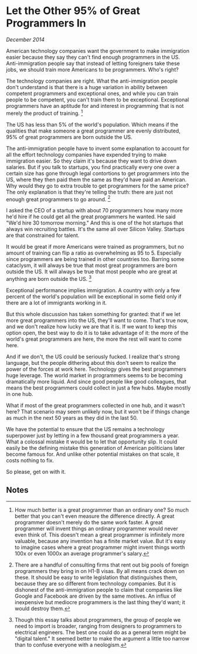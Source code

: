 # Let the Other 95% of Great Programmers In

_December 2014_

American technology companies want the government to make immigration easier because they say they can't find enough programmers in the US. Anti-immigration people say that instead of letting foreigners take these jobs, we should train more Americans to be programmers. Who's right?

The technology companies are right. What the anti-immigration people don't understand is that there is a huge variation in ability between competent programmers and exceptional ones, and while you can train people to be competent, you can't train them to be exceptional. Exceptional programmers have an aptitude for and interest in programming that is not merely the product of training. [^1]

The US has less than 5% of the world's population. Which means if the qualities that make someone a great programmer are evenly distributed, 95% of great programmers are born outside the US.

The anti-immigration people have to invent some explanation to account for all the effort technology companies have expended trying to make immigration easier. So they claim it's because they want to drive down salaries. But if you talk to startups, you find practically every one over a certain size has gone through legal contortions to get programmers into the US, where they then paid them the same as they'd have paid an American. Why would they go to extra trouble to get programmers for the same price? The only explanation is that they're telling the truth: there are just not enough great programmers to go around. [^2]

I asked the CEO of a startup with about 70 programmers how many more he'd hire if he could get all the great programmers he wanted. He said "We'd hire 30 tomorrow morning." And this is one of the hot startups that always win recruiting battles. It's the same all over Silicon Valley. Startups are that constrained for talent.

It would be great if more Americans were trained as programmers, but no amount of training can flip a ratio as overwhelming as 95 to 5. Especially since programmers are being trained in other countries too. Barring some cataclysm, it will always be true that most great programmers are born outside the US. It will always be true that most people who are great at anything are born outside the US. [^3]

Exceptional performance implies immigration. A country with only a few percent of the world's population will be exceptional in some field only if there are a lot of immigrants working in it.

But this whole discussion has taken something for granted: that if we let more great programmers into the US, they'll want to come. That's true now, and we don't realize how lucky we are that it is. If we want to keep this option open, the best way to do it is to take advantage of it: the more of the world's great programmers are here, the more the rest will want to come here.

And if we don't, the US could be seriously fucked. I realize that's strong language, but the people dithering about this don't seem to realize the power of the forces at work here. Technology gives the best programmers huge leverage. The world market in programmers seems to be becoming dramatically more liquid. And since good people like good colleagues, that means the best programmers could collect in just a few hubs. Maybe mostly in one hub.

What if most of the great programmers collected in one hub, and it wasn't here? That scenario may seem unlikely now, but it won't be if things change as much in the next 50 years as they did in the last 50.

We have the potential to ensure that the US remains a technology superpower just by letting in a few thousand great programmers a year. What a colossal mistake it would be to let that opportunity slip. It could easily be the defining mistake this generation of American politicians later become famous for. And unlike other potential mistakes on that scale, it costs nothing to fix.

So please, get on with it.

## Notes

[^1]: How much better is a great programmer than an ordinary one? So much better that you can't even measure the difference directly. A great programmer doesn't merely do the same work faster. A great programmer will invent things an ordinary programmer would never even think of. This doesn't mean a great programmer is infinitely more valuable, because any invention has a finite market value. But it's easy to imagine cases where a great programmer might invent things worth 100x or even 1000x an average programmer's salary.

[^2]: There are a handful of consulting firms that rent out big pools of foreign programmers they bring in on H1-B visas. By all means crack down on these. It should be easy to write legislation that distinguishes them, because they are so different from technology companies. But it is dishonest of the anti-immigration people to claim that companies like Google and Facebook are driven by the same motives. An influx of inexpensive but mediocre programmers is the last thing they'd want; it would destroy them.

[^3]: Though this essay talks about programmers, the group of people we need to import is broader, ranging from designers to programmers to electrical engineers. The best one could do as a general term might be "digital talent." It seemed better to make the argument a little too narrow than to confuse everyone with a neologism.
